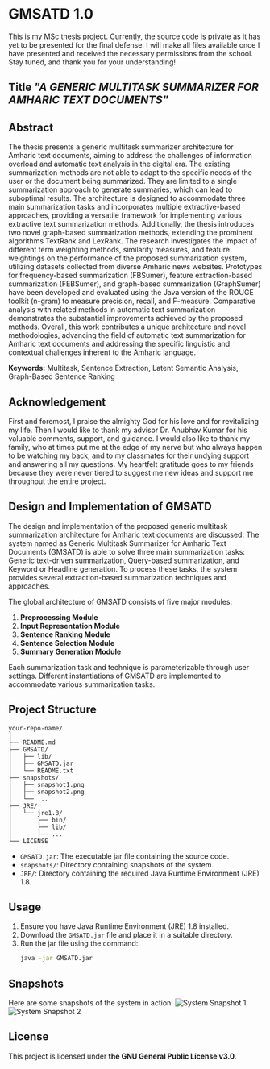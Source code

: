 # GMSATD 1.0
This is my MSc thesis project. Currently, the source code is private as it has yet to be presented for the final defense. I will make all files available once I have presented and received the necessary permissions from the school. Stay tuned, and thank you for your understanding!

## Title _"A GENERIC MULTITASK SUMMARIZER FOR AMHARIC TEXT DOCUMENTS"_

## Abstract
The thesis presents a generic multitask summarizer architecture for Amharic text documents, aiming to address the challenges of information overload and automatic text analysis in the digital era. The existing summarization methods are not able to adapt to the specific needs of the user or the document being summarized. They are limited to a single summarization approach to generate summaries, which can lead to suboptimal results. The architecture is designed to accommodate three main summarization tasks and incorporates multiple extractive-based approaches, providing a versatile framework for implementing various extractive text summarization methods. Additionally, the thesis introduces two novel graph-based summarization methods, extending the prominent algorithms TextRank and LexRank. The research investigates the impact of different term weighting methods, similarity measures, and feature weightings on the performance of the proposed summarization system, utilizing datasets collected from diverse Amharic news websites. Prototypes for frequency-based summarization (FBSumer), feature extraction-based summarization (FEBSumer), and graph-based summarization (GraphSumer) have been developed and evaluated using the Java version of the ROUGE toolkit (n-gram) to measure precision, recall, and F-measure. Comparative analysis with related methods in automatic text summarization demonstrates the substantial improvements achieved by the proposed methods. Overall, this work contributes a unique architecture and novel methodologies, advancing the field of automatic text summarization for Amharic text documents and addressing the specific linguistic and contextual challenges inherent to the Amharic language.

**Keywords:** Multitask, Sentence Extraction, Latent Semantic Analysis, Graph-Based Sentence Ranking

## Acknowledgement
First and foremost, I praise the almighty God for his love and for revitalizing my life. Then I would like to thank my advisor Dr. Anubhav Kumar for his valuable comments, support, and guidance. I would also like to thank my family, who at times put me at the edge of my nerve but who always happen to be watching my back, and to my classmates for their undying support and answering all my questions. My heartfelt gratitude goes to my friends because they were never tiered to suggest me new ideas and support me throughout the entire project.

## Design and Implementation of GMSATD
The design and implementation of the proposed generic multitask summarization architecture for Amharic text documents are discussed. The system named as Generic Multitask Summarizer for Amharic Text Documents (GMSATD) is able to solve three main summarization tasks: Generic text-driven summarization, Query-based summarization, and Keyword or Headline generation. To process these tasks, the system provides several extraction-based summarization techniques and approaches.

The global architecture of GMSATD consists of five major modules:
1. **Preprocessing Module**
2. **Input Representation Module**
3. **Sentence Ranking Module**
4. **Sentence Selection Module**
5. **Summary Generation Module**

Each summarization task and technique is parameterizable through user settings. Different instantiations of GMSATD are implemented to accommodate various summarization tasks.

## Project Structure
```
your-repo-name/
│
├── README.md
├── GMSATD/
│   ├── lib/
│   ├── GMSATD.jar
│   └── README.txt
├── snapshots/
│   ├── snapshot1.png
│   ├── snapshot2.png
│   └── ...
├── JRE/
│   └── jre1.8/
│       ├── bin/
│       ├── lib/
│       └── ...
└── LICENSE
```

- `GMSATD.jar`: The executable jar file containing the source code.
- `snapshots/`: Directory containing snapshots of the system.
- `JRE/`: Directory containing the required Java Runtime Environment (JRE) 1.8.

## Usage
1. Ensure you have Java Runtime Environment (JRE) 1.8 installed.
2. Download the `GMSATD.jar` file and place it in a suitable directory.
3. Run the jar file using the command:
   ```sh
   java -jar GMSATD.jar

## Snapshots
Here are some snapshots of the system in action:
![System Snapshot 1](snapshots/snapshot1.png) 
![System Snapshot 2](snapshots/snapshot2.png)

## License
This project is licensed under **the GNU General Public License v3.0**.
